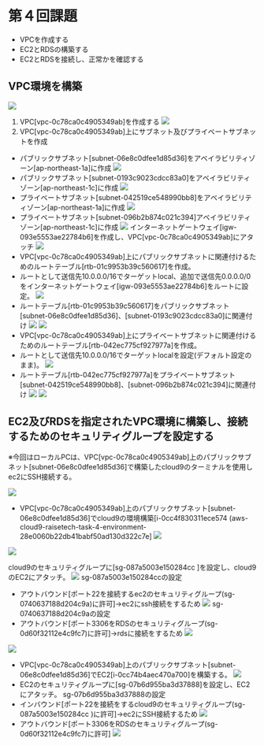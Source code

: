 # 第４回課題
* VPCを作成する
* EC2とRDSの構築する
* EC2とRDSを接続し、正常かを確認する

## VPC環境を構築
![](lecture4-1/VPC-environment-1.png)
1. VPC[vpc-0c78ca0c4905349ab]を作成する
![](lecture4-1/images4-7.png)
2. VPC[vpc-0c78ca0c4905349ab]上にサブネット及びプライベートサブネットを作成
* パブリックサブネット[subnet-06e8c0dfee1d85d36]をアベイラビリティゾーン[ap-northeast-1a]に作成
![](lecture4-1/task4-subnet-public1-ap-northeast-1a.png)
* パブリックサブネット[subnet-0193c9023cdcc83a0]をアベイラビリティゾーン[ap-northeast-1c]に作成
![](lecture4-1/task4-subnet-public2-ap-northwest-1c.png)
* プライベートサブネット[subnet-042519ce548990bb8]をアベイラビリティゾーン[ap-northeast-1a]に作成
![](lecture4-1/task4-subnet-private1-ap-northeast-1a.png)
* プライベートサブネット[subnet-096b2b874c021c394]アベイラビリティゾーン[ap-northeast-1c]に作成
![](lecture4-1/task4-subnet-private2-ap-northwest-1c.png)
インターネットゲートウェイ[igw-093e5553ae22784b6]を作成し、VPC[vpc-0c78ca0c4905349ab]にアタッチ
![](lecture4-1/igw-task4-igw.png)
* VPC[vpc-0c78ca0c4905349ab]上にパブリックサブネットに関連付けるためのルートテーブル[rtb-01c9953b39c560617]を作成。
* ルートとして送信先10.0.0.0/16でターゲットlocal、追加で送信先0.0.0.0/0をインターネットゲートウェイ[igw-093e5553ae22784b6]をルートに設定。
![](lecture4-1/task4-rtb-public.png)
* ルートテーブル[rtb-01c9953b39c560617]をパブリックサブネット[subnet-06e8c0dfee1d85d36]、[subnet-0193c9023cdcc83a0]に関連付け
![](lecture4-1/task4-rtb-public-subnet.png)
![](lecture4-1/VPC-task4-rtb-public-subnet.png)
* VPC[vpc-0c78ca0c4905349ab]上にプライベートサブネットに関連付けるためのルートテーブル[rtb-042ec775cf927977a]を作成。
* ルートとして送信先10.0.0.0/16でターゲットlocalを設定(デフォルト設定のまま)。
![](lecture4-1/task4-rtb-private.png)
* ルートテーブル[rtb-042ec775cf927977a]をプライベートサブネット[subnet-042519ce548990bb8]、[subnet-096b2b874c021c394]に関連付け
![](lecture4-1/task4-rtb-private-subnet.png)
![](lecture4-1/VPC-task4-rtb-subnet-private.png)

## EC2及びRDSを指定されたVPC環境に構築し、接続するためのセキュリティグループを設定する
※今回はローカルPCは、VPC[vpc-0c78ca0c4905349ab]上のパブリックサブネット[subnet-06e8c0dfee1d85d36]で構築したcloud9のターミナルを使用しec2にSSH接続する。

![](lecture4-1/ec2-RDS-koutiku-security-group.png)
* VPC[vpc-0c78ca0c4905349ab]上のパブリックサブネット[subnet-06e8c0dfee1d85d36]でcloud9の環境構築[i-0cc4f830311ece574 (aws-cloud9-raisetech-task-4-environment-28e0060b22db41babf50ad130d322c7e]
![](lecture4-1/cloud9-4-22-1.png)

![](lecture4-1/cloud9-sg-kouseizu.png)

cloud9のセキュリティグループに[sg-087a5003e150284cc ]を設定し、cloud9のEC2にアタッチ。
![](lecture4-1/cloud9-security-task4.png)
sg-087a5003e150284ccの設定
* アウトバウンド[ポート22を接続するec2のセキュリティグループ(sg-0740637188d204c9a)に許可]→ec2にssh接続をするため
![](lecture4-1/cloud9-sg-087a5003e150284cc-out-1.png)
sg-0740637188d204c9aの設定
* アウトバウンド[ポート3306をRDSのセキュリティグループ(sg-0d60f32112e4c9fc7)に許可]→rdsに接続をするため
![](lecture4-1/cloud9-sg-0740637188d204c9a-out.png)

![](lecture4-1/EC2-sg-kouseizu.png)

* VPC[vpc-0c78ca0c4905349ab]上のパブリックサブネット[subnet-06e8c0dfee1d85d36]でEC2[i-0cc74b4aec470a700]を構築する。
![](lecture4-1/ec2-sg-07b6d955ba3d37888-1.png)
* EC2のセキュリティグループに[sg-07b6d955ba3d37888]を設定し、EC2にアタッチ。
sg-07b6d955ba3d37888の設定
* インバウンド[ポート22を接続をするcloud9のセキュリティグループ(sg-087a5003e150284cc )に許可]→ec2にSSH接続するため
![](lecture4-1/ec2-raisetechSecuringEC2intheCloud-in.png)
* アウトバウンド[ポート3306をRDSのセキュリティグループ(sg-0d60f32112e4c9fc7)に許可]
![](lecture4-1/ec2-raisetechSecuringEC2intheCloud-out.png)
